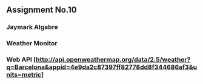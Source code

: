 ## Assignment No.10
### Jaymark Algabre
### Weather Monitor
### Web API [http://api.openweathermap.org/data/2.5/weather?q=Barcelona&appid=4e9da2c87397ff82778dd8f344686af3&units=metric]